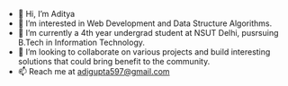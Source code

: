 - 👋 Hi, I’m Aditya 
- 👀 I’m interested in Web Development and Data Structure Algorithms.
- 🌱 I’m currently a 4th year undergrad student at NSUT Delhi, pusrsuing B.Tech in Information Technology.
- 💞️ I’m looking to collaborate on various projects and build interesting solutions that could bring benefit to the community.
- 📫 Reach me at adigupta597@gmail.com

<!---
itsadiiii/itsadiiii is a ✨ special ✨ repository because its `README.md` (this file) appears on your GitHub profile.
You can click the Preview link to take a look at your changes.
--->
